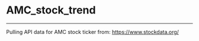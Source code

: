 # AMC_stock_trend
----------------------------
Pulling API data for AMC stock ticker from: https://www.stockdata.org/
